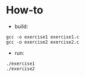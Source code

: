 # How-to

* build:
```
gcc -o exercise1 exercise1.c
gcc -o exercise2 exercise2.c
```

* run:
```
./exercise1
./exercise2
```
